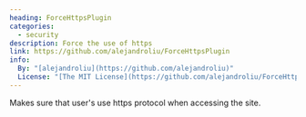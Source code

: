 ```yaml
---
heading: ForceHttpsPlugin
categories:
  - security
description: Force the use of https
link: https://github.com/alejandroliu/ForceHttpsPlugin
info:
  By: "[alejandroliu](https://github.com/alejandroliu)"
  License: "[The MIT License](https://github.com/alejandroliu/ForceHttpsPlugin/blob/master/LICENSE)"
---
```


Makes sure that user's use https protocol when accessing the site.

